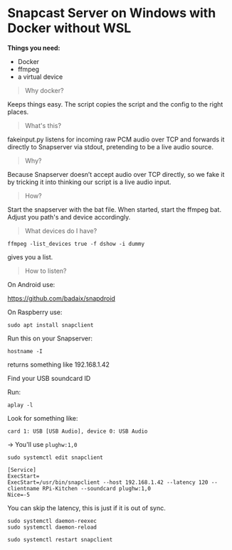 # Snapcast Server on Windows with Docker without WSL

**Things you need:**

- Docker
- ffmpeg
- a virtual device

> Why docker?

Keeps things easy. The script copies the script and the config to the right places.

> What's this?

fakeinput.py listens for incoming raw PCM audio over TCP and forwards it directly to Snapserver via stdout, pretending to be a live audio source.

> Why?

Because Snapserver doesn’t accept audio over TCP directly, so we fake it by tricking it into thinking our script is a live audio input.

> How?

Start the snapserver with the bat file. When started, start the ffmpeg bat. Adjust you path's and device accordingly.

> What devices do I have?

```
ffmpeg -list_devices true -f dshow -i dummy
```

gives you a list.

> How to listen?

On Android use:

https://github.com/badaix/snapdroid

On Raspberry use:

```
sudo apt install snapclient
```

Run this on your Snapserver:

```
hostname -I
```

returns something like 192.168.1.42

Find your USB soundcard ID

Run:

```
aplay -l
```

Look for something like:

```
card 1: USB [USB Audio], device 0: USB Audio
```

→ You'll use `plughw:1,0`

```
sudo systemctl edit snapclient
```

```
[Service]
ExecStart=
ExecStart=/usr/bin/snapclient --host 192.168.1.42 --latency 120 --clientname RPi-Kitchen --soundcard plughw:1,0
Nice=-5

```

You can skip the latency, this is just if it is out of sync.

```
sudo systemctl daemon-reexec
sudo systemctl daemon-reload
```

```
sudo systemctl restart snapclient
```